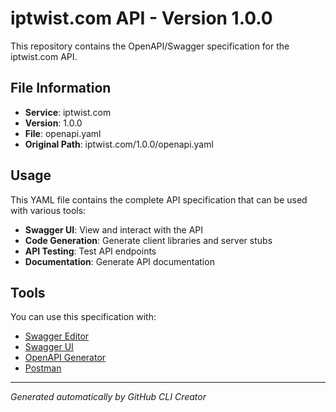 # iptwist.com API - Version 1.0.0

This repository contains the OpenAPI/Swagger specification for the iptwist.com API.

## File Information

- **Service**: iptwist.com
- **Version**: 1.0.0
- **File**: openapi.yaml
- **Original Path**: iptwist.com/1.0.0/openapi.yaml

## Usage

This YAML file contains the complete API specification that can be used with various tools:

- **Swagger UI**: View and interact with the API
- **Code Generation**: Generate client libraries and server stubs
- **API Testing**: Test API endpoints
- **Documentation**: Generate API documentation

## Tools

You can use this specification with:

- [Swagger Editor](https://editor.swagger.io/)
- [Swagger UI](https://swagger.io/tools/swagger-ui/)
- [OpenAPI Generator](https://openapi-generator.tech/)
- [Postman](https://www.postman.com/)

---

*Generated automatically by GitHub CLI Creator*
